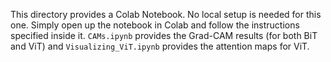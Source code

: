 This directory provides a Colab Notebook. No local setup is needed for this one. Simply open up the notebook in Colab and follow the instructions specified inside it. `CAMs.ipynb` provides the Grad-CAM results (for both BiT and ViT) and `Visualizing_ViT.ipynb` provides the attention maps for ViT. 